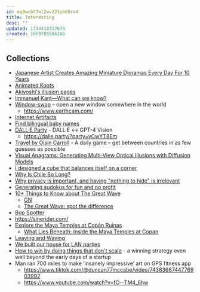 ```yaml
---
id: eq0wc6t7wl2wv221yb68ro4
title: Interesting
desc: ""
updated: 1734418417674
created: 1669705986186
---
```


## Collections

- [Japanese Artist Creates Amazing Miniature Dioramas Every Day For 10 Years](https://digitalsynopsis.com/design/miniature-dioramas/)
- [Animated Koots](https://www.animatedknots.com/)
- [Akiyoshi's illusion pages](https://www.ritsumei.ac.jp/~akitaoka/index-e.html)
- [Immanuel Kant—What can we know?](https://ralphammer.com/immanuel-kant-what-can-we-know/)
- [Window-swap](https://www.window-swap.com/) – open a new window somewhere in the world
  - https://www.earthcam.com/
- [Internet Artifacts](https://neal.fun/internet-artifacts/)
- [Find bilingual baby names](https://mixedname.com/)
- [DALL·E Party](https://dalle.party/) - DALL·E ↔ GPT-4 Vision
  - https://dalle.party/?party=vCwYT8Em
- [Travel by Oisin Carroll](https://imois.in/games/travle/) - A daily game – get between countries in as few guesses as possible
- [Visual Anagrams: Generating Multi-View Optical Illusions with Diffusion Models](https://dangeng.github.io/visual_anagrams/)
- [I designed a cube that balances itself on a corner](https://willempennings.nl/balancing-cube/)
- [Why Is Chile So Long?](https://unchartedterritories.tomaspueyo.com/p/why-is-chile-so-long)
- [Why privacy is important, and having "nothing to hide" is irrelevant](https://robindoherty.com/2016/01/06/nothing-to-hide.html)
- [Generating sudokus for fun and no profit](https://tn1ck.com/blog/how-to-generate-sudokus)
- [10+ Things to Know about The Great Wave](https://www.artic.edu/articles/1139/10-things-to-know-about-the-great-wave)
  - [GN](https://news.hada.io/topic?id=16663)
  - [The Great Wave: spot the difference](https://www.britishmuseum.org/blog/great-wave-spot-difference)
- [Bop Spotter](https://walzr.com/bop-spotter)
- https://sinerider.com/
- [Explore the Maya Temples at Copán Ruinas](https://mused.com/guided/158/temple-26-and-excavation-tunnels-copan-ruinas/)
  - [What Lies Beneath: Inside the Maya Temples at Copan](https://blog.mused.com/what-lies-beneath-digitally-recording-over-4km-of-tunnels-inside-the-maya-temples-at-copan/)
- [Leaving and Waving](https://deannadikeman.com/leaving-and-waving)
- [We built our house for LAN parties](https://lanparty.house/)
- [How to win by doing things that don't scale](https://www.operatorshandbook.com/p/how-to-win-by-doing-things-that-dont) - a winning strategy even well beyond the early days of a startup
- Man ran 700 miles to make ‘insanely impressive’ art on GPS fitness app
  - https://www.tiktok.com/@duncan77mccabe/video/7438366744776903992
  - https://www.youtube.com/watch?v=fO--TM4_6hw
